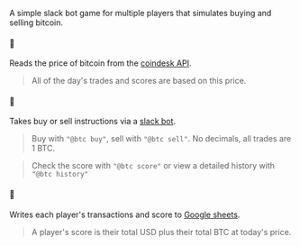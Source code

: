 A simple slack bot game for multiple players that simulates buying and selling bitcoin.

#### 🌲

Reads the price of bitcoin from the [coindesk API](https://www.coindesk.com/api/).

> All of the day's trades and scores are based on this price.

#### 🌳 

Takes buy or sell instructions via a [slack bot](https://api.slack.com/).

> Buy with `"@btc buy"`, sell with `"@btc sell"`. No decimals, all trades are 1 BTC. 

> Check the score with `"@btc score"` or view a detailed history with `"@btc history"`

#### 🎄

Writes each player's transactions and score to [Google sheets](https://developers.google.com/sheets/api/).

> A player's score is their total USD plus their total BTC at today's price.

